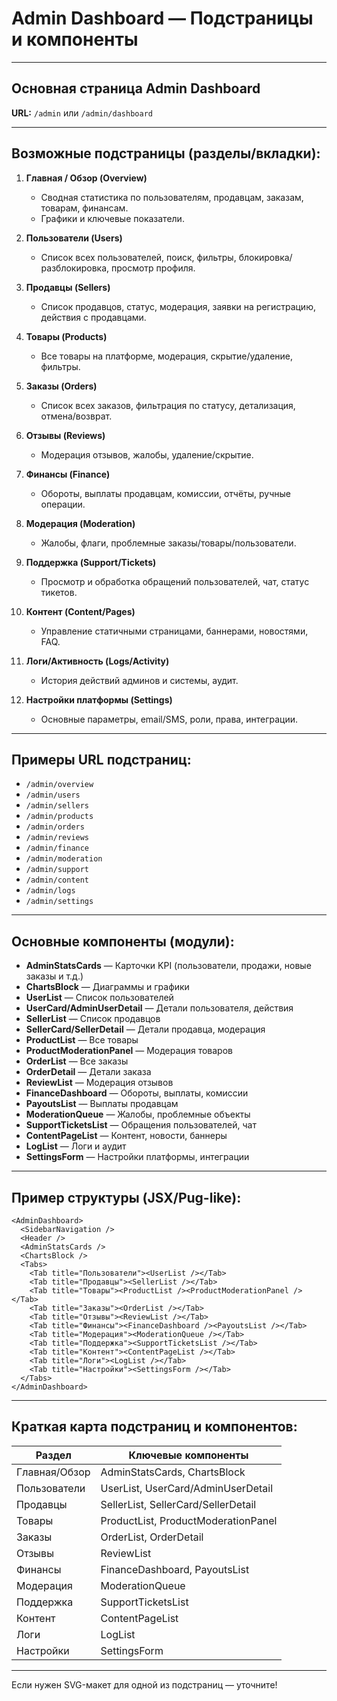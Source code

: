 # Admin Dashboard — Подстраницы и компоненты

---

## Основная страница Admin Dashboard

**URL:** `/admin` или `/admin/dashboard`

---

## Возможные подстраницы (разделы/вкладки):

1. **Главная / Обзор (Overview)**
   - Сводная статистика по пользователям, продавцам, заказам, товарам, финансам.
   - Графики и ключевые показатели.

2. **Пользователи (Users)**
   - Список всех пользователей, поиск, фильтры, блокировка/разблокировка, просмотр профиля.

3. **Продавцы (Sellers)**
   - Список продавцов, статус, модерация, заявки на регистрацию, действия с продавцами.

4. **Товары (Products)**
   - Все товары на платформе, модерация, скрытие/удаление, фильтры.

5. **Заказы (Orders)**
   - Список всех заказов, фильтрация по статусу, детализация, отмена/возврат.

6. **Отзывы (Reviews)**
   - Модерация отзывов, жалобы, удаление/скрытие.

7. **Финансы (Finance)**
   - Обороты, выплаты продавцам, комиссии, отчёты, ручные операции.

8. **Модерация (Moderation)**
   - Жалобы, флаги, проблемные заказы/товары/пользователи.

9. **Поддержка (Support/Tickets)**
   - Просмотр и обработка обращений пользователей, чат, статус тикетов.

10. **Контент (Content/Pages)**
    - Управление статичными страницами, баннерами, новостями, FAQ.

11. **Логи/Активность (Logs/Activity)**
    - История действий админов и системы, аудит.

12. **Настройки платформы (Settings)**
    - Основные параметры, email/SMS, роли, права, интеграции.

---

## Примеры URL подстраниц:

- `/admin/overview`
- `/admin/users`
- `/admin/sellers`
- `/admin/products`
- `/admin/orders`
- `/admin/reviews`
- `/admin/finance`
- `/admin/moderation`
- `/admin/support`
- `/admin/content`
- `/admin/logs`
- `/admin/settings`

---

## Основные компоненты (модули):

- **AdminStatsCards** — Карточки KPI (пользователи, продажи, новые заказы и т.д.)
- **ChartsBlock** — Диаграммы и графики
- **UserList** — Список пользователей
- **UserCard/AdminUserDetail** — Детали пользователя, действия
- **SellerList** — Список продавцов
- **SellerCard/SellerDetail** — Детали продавца, модерация
- **ProductList** — Все товары
- **ProductModerationPanel** — Модерация товаров
- **OrderList** — Все заказы
- **OrderDetail** — Детали заказа
- **ReviewList** — Модерация отзывов
- **FinanceDashboard** — Обороты, выплаты, комиссии
- **PayoutsList** — Выплаты продавцам
- **ModerationQueue** — Жалобы, проблемные объекты
- **SupportTicketsList** — Обращения пользователей, чат
- **ContentPageList** — Контент, новости, баннеры
- **LogList** — Логи и аудит
- **SettingsForm** — Настройки платформы, интеграции

---

## Пример структуры (JSX/Pug-like):

```
<AdminDashboard>
  <SidebarNavigation />
  <Header />
  <AdminStatsCards />
  <ChartsBlock />
  <Tabs>
    <Tab title="Пользователи"><UserList /></Tab>
    <Tab title="Продавцы"><SellerList /></Tab>
    <Tab title="Товары"><ProductList /><ProductModerationPanel /></Tab>
    <Tab title="Заказы"><OrderList /></Tab>
    <Tab title="Отзывы"><ReviewList /></Tab>
    <Tab title="Финансы"><FinanceDashboard /><PayoutsList /></Tab>
    <Tab title="Модерация"><ModerationQueue /></Tab>
    <Tab title="Поддержка"><SupportTicketsList /></Tab>
    <Tab title="Контент"><ContentPageList /></Tab>
    <Tab title="Логи"><LogList /></Tab>
    <Tab title="Настройки"><SettingsForm /></Tab>
  </Tabs>
</AdminDashboard>
```

---

## Краткая карта подстраниц и компонентов:

| Раздел           | Ключевые компоненты                                      |
|------------------|----------------------------------------------------------|
| Главная/Обзор    | AdminStatsCards, ChartsBlock                             |
| Пользователи     | UserList, UserCard/AdminUserDetail                       |
| Продавцы         | SellerList, SellerCard/SellerDetail                      |
| Товары           | ProductList, ProductModerationPanel                      |
| Заказы           | OrderList, OrderDetail                                   |
| Отзывы           | ReviewList                                               |
| Финансы          | FinanceDashboard, PayoutsList                            |
| Модерация        | ModerationQueue                                          |
| Поддержка        | SupportTicketsList                                       |
| Контент          | ContentPageList                                          |
| Логи             | LogList                                                  |
| Настройки        | SettingsForm                                             |

---

Если нужен SVG-макет для одной из подстраниц — уточните!
